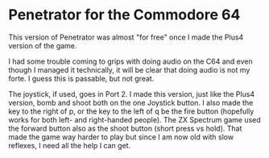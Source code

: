 # Penetrator for the Commodore 64  
  
This version of Penetrator was almost "for free" once I made the Plus4 version of the game.  
  
I had some trouble coming to grips with doing audio on the C64 and even though I managed it technically, it will be clear that doing audio is not my forte.  I guess this is passable, but not great.  
  
The joystick, if used, goes in Port 2.  I made this version, just like the Plus4 version, bomb and shoot both on the one Joystick button.  I also made the key to the right of p, or the key to the left of q be the fire button (hopefully works for both left- and right-handed people).  The ZX Spectrum game used the forward button also as the shoot button (short press vs hold).  That made the game way harder to play but since I am now old with slow reflexes, I need all the help I can get.  
